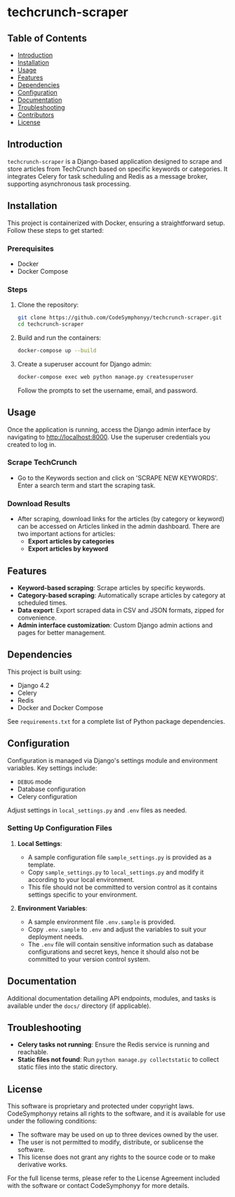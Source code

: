 # techcrunch-scraper

## Table of Contents
- [Introduction](#introduction)
- [Installation](#installation)
- [Usage](#usage)
- [Features](#features)
- [Dependencies](#dependencies)
- [Configuration](#configuration)
- [Documentation](#documentation)
- [Troubleshooting](#troubleshooting)
- [Contributors](#contributors)
- [License](#license)

## Introduction
`techcrunch-scraper` is a Django-based application designed to scrape and store articles from TechCrunch based on specific keywords or categories. It integrates Celery for task scheduling and Redis as a message broker, supporting asynchronous task processing.

## Installation
This project is containerized with Docker, ensuring a straightforward setup. Follow these steps to get started:

### Prerequisites
- Docker
- Docker Compose

### Steps
1. Clone the repository:
   ```bash
   git clone https://github.com/CodeSymphonyy/techcrunch-scraper.git
   cd techcrunch-scraper
   ```

2. Build and run the containers:
   ```bash
   docker-compose up --build
   ```

3. Create a superuser account for Django admin:
   ```bash
   docker-compose exec web python manage.py createsuperuser
   ```
   Follow the prompts to set the username, email, and password.

## Usage
Once the application is running, access the Django admin interface by navigating to [http://localhost:8000](http://localhost:8000). Use the superuser credentials you created to log in.

### Scrape TechCrunch
- Go to the Keywords section and click on 'SCRAPE NEW KEYWORDS'. Enter a search term and start the scraping task.

### Download Results
- After scraping, download links for the articles (by category or keyword) can be accessed on Articles linked in the admin dashboard.
There are two important actions for articles:
  - **Export articles by categories**
  - **Export articles by keyword**

## Features
- **Keyword-based scraping**: Scrape articles by specific keywords.
- **Category-based scraping**: Automatically scrape articles by category at scheduled times.
- **Data export**: Export scraped data in CSV and JSON formats, zipped for convenience.
- **Admin interface customization**: Custom Django admin actions and pages for better management.

## Dependencies
This project is built using:
- Django 4.2
- Celery
- Redis
- Docker and Docker Compose

See `requirements.txt` for a complete list of Python package dependencies.

## Configuration
Configuration is managed via Django's settings module and environment variables. Key settings include:
- `DEBUG` mode
- Database configuration
- Celery configuration

Adjust settings in `local_settings.py` and `.env` files as needed.

### Setting Up Configuration Files

1. **Local Settings**:
   - A sample configuration file `sample_settings.py` is provided as a template.
   - Copy `sample_settings.py` to `local_settings.py` and modify it according to your local environment.
   - This file should not be committed to version control as it contains settings specific to your environment.

2. **Environment Variables**:
   - A sample environment file `.env.sample` is provided.
   - Copy `.env.sample` to `.env` and adjust the variables to suit your deployment needs.
   - The `.env` file will contain sensitive information such as database configurations and secret keys, hence it should also not be committed to your version control system.

## Documentation
Additional documentation detailing API endpoints, modules, and tasks is available under the `docs/` directory (if applicable).

## Troubleshooting
- **Celery tasks not running**: Ensure the Redis service is running and reachable.
- **Static files not found**: Run `python manage.py collectstatic` to collect static files into the static directory.

## License

This software is proprietary and protected under copyright laws. CodeSymphonyy retains all rights to the software, and it is available for use under the following conditions:

- The software may be used on up to three devices owned by the user.
- The user is not permitted to modify, distribute, or sublicense the software.
- This license does not grant any rights to the source code or to make derivative works.

For the full license terms, please refer to the License Agreement included with the software or contact CodeSymphonyy for more details.
